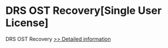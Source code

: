 # DRS OST Recovery[Single User License]
DRS OST Recovery
[>> Detailed information](https://secure.shareit.com/shareit/product.html?productid=301004375&affiliateid=200057808)